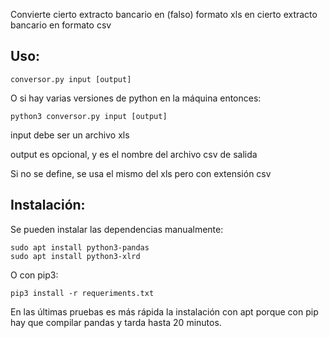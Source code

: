 Convierte cierto extracto bancario en (falso) formato xls en cierto extracto bancario en formato csv

## Uso:

`conversor.py input [output]`

O si hay varias versiones de python en la máquina entonces:

`python3 conversor.py input [output]`

input debe ser un archivo xls

output es opcional, y es el nombre del archivo csv de salida

Si no se define, se usa el mismo del xls pero con extensión csv

## Instalación:

Se pueden instalar las dependencias manualmente:

```shell
sudo apt install python3-pandas
sudo apt install python3-xlrd
```

O con pip3:

`pip3 install -r requeriments.txt`

En las últimas pruebas es más rápida la instalación con apt porque con pip hay que compilar pandas y tarda hasta 20 minutos.

